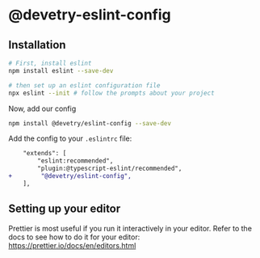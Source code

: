 @devetry-eslint-config
======================

## Installation

```bash
# First, install eslint
npm install eslint --save-dev

# then set up an eslint configuration file
npx eslint --init # follow the prompts about your project
```

Now, add our config

```bash
npm install @devetry/eslint-config --save-dev
```

Add the config to your `.eslintrc` file:

```diff
    "extends": [
        "eslint:recommended",
        "plugin:@typescript-eslint/recommended",
+        "@devetry/eslint-config",
    ],
```

## Setting up your editor

Prettier is most useful if you run it interactively in your editor. Refer to the docs to see how to do it for your editor: https://prettier.io/docs/en/editors.html
